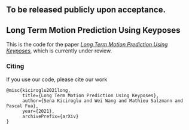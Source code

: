 ## To be released publicly upon acceptance. 

## Long Term Motion Prediction Using Keyposes
This is the code for the paper [_Long Term Motion Prediction Using Keyposes_](https://arxiv.org/abs/2012.04731), which is currently under review. 

### Citing
If you use our code, please cite our work

```
@misc{kiciroglu2021long,
      title={Long Term Motion Prediction Using Keyposes}, 
      author={Sena Kiciroglu and Wei Wang and Mathieu Salzmann and Pascal Fua},
      year={2021},
      archivePrefix={arXiv}
}
```


